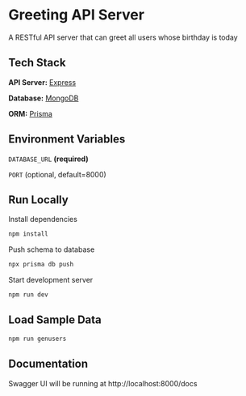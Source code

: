 # Greeting API Server

A RESTful API server that can greet all users whose birthday is today

## Tech Stack

**API Server:** [Express](https://expressjs.com)

**Database:** [MongoDB](https://www.mongodb.com)

**ORM:** [Prisma](https://www.prisma.io)

## Environment Variables

`DATABASE_URL` **(required)**

`PORT` (optional, default=8000)

## Run Locally

Install dependencies

```bash
npm install
```

Push schema to database

```bash
npx prisma db push
```

Start development server

```bash
npm run dev
```

## Load Sample Data

```bash
npm run genusers
```

## Documentation

Swagger UI will be running at http://localhost:8000/docs
